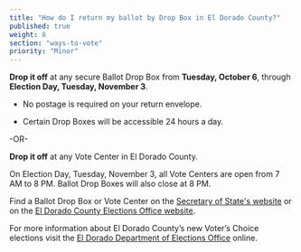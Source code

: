 ```yaml
---
title: "How do I return my ballot by Drop Box in El Dorado County?"
published: true
weight: 8
section: "ways-to-vote"
priority: "Minor"
---
```


**Drop it off** at any secure Ballot Drop Box from **Tuesday, October 6**, through **Election Day, Tuesday, November 3**.  

- No postage is required on your return envelope.  

- Certain Drop Boxes will be accessible 24 hours a day.        

-OR-

**Drop it off** at any Vote Center in El Dorado County.   

On Election Day, Tuesday, November 3, all Vote Centers are open from 7 AM to 8 PM. Ballot Drop Boxes will also close at 8 PM. 

Find a Ballot Drop Box or Vote Center on the [Secretary of State's website](https://caearlyvoting.sos.ca.gov/) or on the [El Dorado County Elections Office website](https://edcgov.us/Government/Elections/Documents/Drop%20Box%20Locations.pdf). 

For more information about El Dorado County’s new Voter’s Choice elections visit the [El Dorado Department of Elections Office](https://edcgov.us/Government/Elections/Pages/Vote-Centers.aspx) online.  
